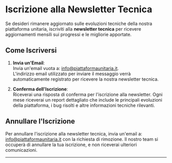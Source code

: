 # Iscrizione alla Newsletter Tecnica

Se desideri rimanere aggiornato sulle evoluzioni tecniche della nostra piattaforma unitaria, iscriviti alla **newsletter tecnica** per ricevere aggiornamenti mensili sui progressi e le migliorie apportate.

## Come Iscriversi

1. **Invia un'Email**:  
   Invia un'email vuota a: [info@piattaformaunitaria.it](mailto:info@piattaformaunitaria.it).  
   L'indirizzo email utilizzato per inviare il messaggio verrà automaticamente registrato per ricevere la nostra newsletter tecnica.

2. **Conferma dell'Iscrizione**:  
   Riceverai una risposta di conferma per l'iscrizione alla newsletter. Ogni mese riceverai un report dettagliato che include le principali evoluzioni della piattaforma, i bug risolti e altre informazioni tecniche rilevanti.

## Annullare l'Iscrizione

Per annullare l'iscrizione alla newsletter tecnica, invia un'email a: [info@piattaformaunitaria.it](mailto:info@piattaformaunitaria.it) con la richiesta di rimozione. Il nostro team si occuperà di annullare la tua iscrizione, e non riceverai ulteriori comunicazioni.

---

